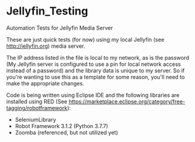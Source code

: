 # Jellyfin_Testing
Automation Tests for Jellyfin Media Server


These are just quick tests (for now) using my local Jellyfin (see http://jellyfin.org) media server. 

The IP address listed in the file is local to my network, as is the password (My Jellyfin server is configured to use a pin for local network access instead of a password) and the library data is unique to my server. So if you're wanting to use this as a template for some reason, you'll need to make the appropriate changes. 

Code is being written using Eclipse IDE and the following libraries are installed using RED (See https://marketplace.eclipse.org/category/free-tagging/robotframework): 
- SeleniumLibrary
- Robot Framework 3.1.2 (Python 3.7.7) 
- Zoomba (referenced, but not utilized yet) 
